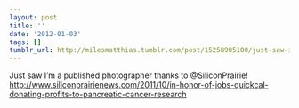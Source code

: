 ```yaml
---
layout: post
title: ''
date: '2012-01-03'
tags: []
tumblr_url: http://milesmatthias.tumblr.com/post/15258905100/just-saw-im-a-published-photographer-thanks-to
---
```

Just saw I’m a published photographer thanks to @SiliconPrairie! http://www.siliconprairienews.com/2011/10/in-honor-of-jobs-quickcal-donating-profits-to-pancreatic-cancer-research
